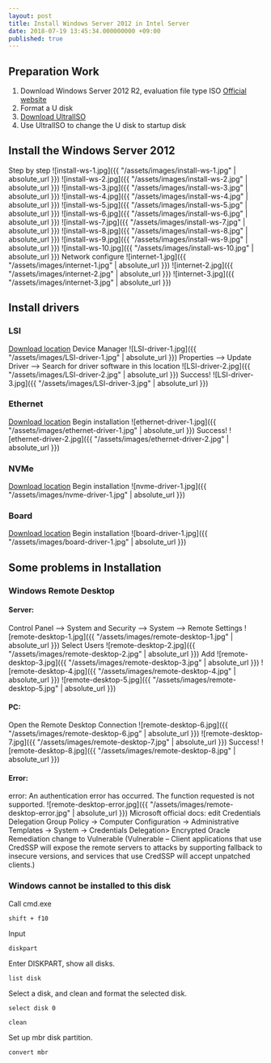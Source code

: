 ```yaml
---
layout: post
title: Install Windows Server 2012 in Intel Server
date: 2018-07-19 13:45:34.000000000 +09:00
published: true
---
```


## Preparation Work
1. Download Windows Server 2012 R2, evaluation file type ISO
[Official website](https://www.microsoft.com/en-us/evalcenter/evaluate-windows-server-2012-r2/)
2. Format a U disk
3. [Download UltralISO](https://cn.ultraiso.net)
4. Use UltralISO to change the U disk to startup disk

## Install the Windows Server 2012
Step by step
![install-ws-1.jpg]({{ "/assets/images/install-ws-1.jpg" | absolute_url }})
![install-ws-2.jpg]({{ "/assets/images/install-ws-2.jpg" | absolute_url }})
![install-ws-3.jpg]({{ "/assets/images/install-ws-3.jpg" | absolute_url }})
![install-ws-4.jpg]({{ "/assets/images/install-ws-4.jpg" | absolute_url }})
![install-ws-5.jpg]({{ "/assets/images/install-ws-5.jpg" | absolute_url }})
![install-ws-6.jpg]({{ "/assets/images/install-ws-6.jpg" | absolute_url }})
![install-ws-7.jpg]({{ "/assets/images/install-ws-7.jpg" | absolute_url }})
![install-ws-8.jpg]({{ "/assets/images/install-ws-8.jpg" | absolute_url }})
![install-ws-9.jpg]({{ "/assets/images/install-ws-9.jpg" | absolute_url }})
![install-ws-10.jpg]({{ "/assets/images/install-ws-10.jpg" | absolute_url }})
Network configure
![internet-1.jpg]({{ "/assets/images/internet-1.jpg" | absolute_url }})
![internet-2.jpg]({{ "/assets/images/internet-2.jpg" | absolute_url }})
![internet-3.jpg]({{ "/assets/images/internet-3.jpg" | absolute_url }})

## Install drivers 
### LSI
[Download location](https://www.broadcom.com/products/storage/host-bus-adapters/sas-9300-8i)
Device Manager
![LSI-driver-1.jpg]({{ "/assets/images/LSI-driver-1.jpg" | absolute_url }})
Properties --> Update Driver --> Search for driver software in this location
![LSI-driver-2.jpg]({{ "/assets/images/LSI-driver-2.jpg" | absolute_url }})
Success!
![LSI-driver-3.jpg]({{ "/assets/images/LSI-driver-3.jpg" | absolute_url }})

### Ethernet
[Download location](https://downloadcenter.intel.com/zh-cn/download/21694/Ethernet--Windows-Server-2012-)
Begin installation
![ethernet-driver-1.jpg]({{ "/assets/images/ethernet-driver-1.jpg" | absolute_url }})
Success!
![ethernet-driver-2.jpg]({{ "/assets/images/ethernet-driver-2.jpg" | absolute_url }})

### NVMe
[Download location](https://downloadcenter.intel.com/zh-cn/download/27517?v=t)
Begin installation
![nvme-driver-1.jpg]({{ "/assets/images/nvme-driver-1.jpg" | absolute_url }})

### Board
[Download location](https://downloadcenter.intel.com/zh-cn/download/27957/-Windows-)
Begin installation
![board-driver-1.jpg]({{ "/assets/images/board-driver-1.jpg" | absolute_url }})


## Some problems in Installation 
### Windows Remote Desktop
#### Server:
Control Panel --> System and Security --> System --> Remote Settings
![remote-desktop-1.jpg]({{ "/assets/images/remote-desktop-1.jpg" | absolute_url }})
Select Users
![remote-desktop-2.jpg]({{ "/assets/images/remote-desktop-2.jpg" | absolute_url }})
Add
![remote-desktop-3.jpg]({{ "/assets/images/remote-desktop-3.jpg" | absolute_url }})
![remote-desktop-4.jpg]({{ "/assets/images/remote-desktop-4.jpg" | absolute_url }})
![remote-desktop-5.jpg]({{ "/assets/images/remote-desktop-5.jpg" | absolute_url }})

#### PC:
Open the Remote Desktop Connection
![remote-desktop-6.jpg]({{ "/assets/images/remote-desktop-6.jpg" | absolute_url }})
![remote-desktop-7.jpg]({{ "/assets/images/remote-desktop-7.jpg" | absolute_url }})
Success!
![remote-desktop-8.jpg]({{ "/assets/images/remote-desktop-8.jpg" | absolute_url }})

#### Error: 
error: An authentication error has occurred. The function requested is not supported.
![remote-desktop-error.jpg]({{ "/assets/images/remote-desktop-error.jpg" | absolute_url }})
Microsoft official docs: edit Credentials Delegation
Group Policy -> Computer Configuration -> Administrative Templates -> System -> Credentials Delegation> Encrypted Oracle Remediation change to Vulnerable (Vulnerable – Client applications that use CredSSP will expose the remote servers to attacks by supporting fallback to insecure versions, and services that use CredSSP will accept unpatched clients.)

### Windows cannot be installed to this disk
Call cmd.exe
```
shift + f10
```
Input
```
diskpart
```
Enter DISKPART, show all disks.
```
list disk
```
Select a disk, and clean and format the selected disk.
```
select disk 0
```
```
clean
```
Set up mbr disk partition.
```
convert mbr
```

